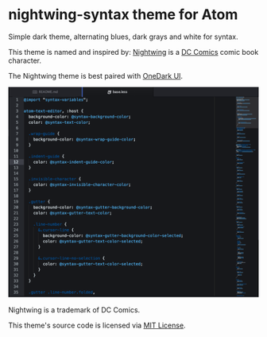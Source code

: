 # nightwing-syntax theme for Atom

Simple dark theme, alternating blues, dark grays and white for syntax.

This theme is named and inspired by: [Nightwing](https://en.wikipedia.org/wiki/Nightwing) is a [DC Comics](http://www.dccomics.com/characters/nightwing) comic book character.

The Nightwing theme is best paired with [OneDark UI](https://github.com/atom/one-dark-ui).  

![screenshot](https://raw.githubusercontent.com/andypeters/atom-nightwing-syntax/master/nightwing-screenshot.png)

Nightwing is a trademark of DC Comics.

This theme's source code is licensed via [MIT License](LICENSE.md).
